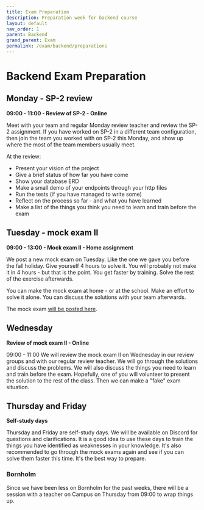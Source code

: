 ```yaml
---
title: Exam Preparation
description: Preparation week for backend course
layout: default
nav_order: 1
parent: Backend
grand_parent: Exam
permalink: /exam/backend/preparations
---
```


# Backend Exam Preparation

## Monday - SP-2 review

**09:00 - 11:00 - Review of SP-2 - Online**

Meet with your team and regular Monday review teacher and review the SP-2 assignment. If you have worked on SP-2 in
a different team configuration, then join the team you worked with on SP-2 this Monday, and show up where the most of the team members usually meet.

At the review:

- Present your vision of the project
- Give a brief status of how far you have come
- Show your database ERD
- Make a small demo of your endpoints through your http files
- Run the tests (if you have managed to write some)
- Reflect on the process so far - and what you have learned
- Make a list of the things you think you need to learn and train before the exam

## Tuesday - mock exam II

**09:00 - 13:00 - Mock exam II - Home assignment**

We post a new mock exam on Tuesday. Like the one we gave you before the fall holiday. Give yourself 4 hours to solve it. You will probably not make it in 4 hours - but that is the point. You get faster by training. Solve the rest of the exercise afterwards.

You can make the mock exam at home - or at the school. Make an effort to solve it alone. You can discuss the solutions with your team afterwards.

The mock exam [will be posted here](./mockexams.md).

## Wednesday

**Review of mock exam II - Online**

09:00 - 11:00 We will review the mock exam II on Wednesday in our review groups and with our regular review teacher. We will go through the solutions and discuss the problems. We will also discuss the things you need to learn and train before the exam. Hopefully, one of you will volunteer to present the solution to the rest of the class. Then we can make a "fake" exam situation.

## Thursday and Friday

**Self-study days**

Thursday and Friday are self-study days. We will be available on Discord for questions and clarifications. It is a good idea to use these days to train the things you have identified as weaknesses in your knowledge. It's also recommended to go through the mock exams again and see if you can solve them faster this time. It's the best way to prepare.

### Bornholm

Since we have been less on Bornholm for the past weeks, there will be a session with a teacher on Campus on Thursday from 09:00 to wrap things up.
